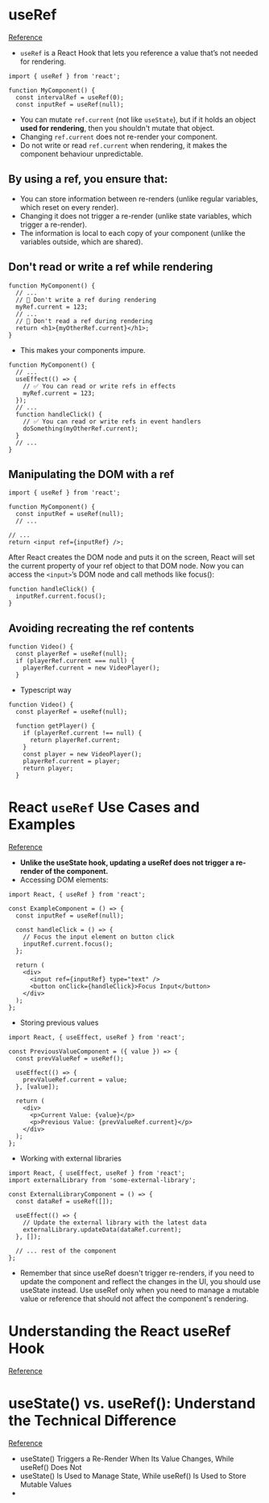 # useRef
[Reference](https://react.dev/reference/react/useRef)

- `useRef` is a React Hook that lets you reference a value that’s not needed for rendering.

```
import { useRef } from 'react';

function MyComponent() {
  const intervalRef = useRef(0);
  const inputRef = useRef(null);
```

- You can mutate `ref.current` (not like `useState`), but if it holds an object **used for rendering**, then you shouldn't mutate that object.
- Changing `ref.current` does not re-render your component.
- Do not write or read `ref.current` when rendering, it makes the component behaviour unpredictable.

## By using a ref, you ensure that:

- You can store information between re-renders (unlike regular variables, which reset on every render).
- Changing it does not trigger a re-render (unlike state variables, which trigger a re-render).
- The information is local to each copy of your component (unlike the variables outside, which are shared).

## Don't read or write a ref while rendering

```
function MyComponent() {
  // ...
  // 🚩 Don't write a ref during rendering
  myRef.current = 123;
  // ...
  // 🚩 Don't read a ref during rendering
  return <h1>{myOtherRef.current}</h1>;
}
```

- This makes your components impure.

```
function MyComponent() {
  // ...
  useEffect(() => {
    // ✅ You can read or write refs in effects
    myRef.current = 123;
  });
  // ...
  function handleClick() {
    // ✅ You can read or write refs in event handlers
    doSomething(myOtherRef.current);
  }
  // ...
}
```

## Manipulating the DOM with a ref

```
import { useRef } from 'react';

function MyComponent() {
  const inputRef = useRef(null);
  // ...
```
```
// ...
return <input ref={inputRef} />;
```

After React creates the DOM node and puts it on the screen, React will set the current property of your ref object to that DOM node. Now you can access the `<input>`’s DOM node and call methods like focus():

```
function handleClick() {
  inputRef.current.focus();
}
```

## Avoiding recreating the ref contents

```
function Video() {
  const playerRef = useRef(null);
  if (playerRef.current === null) {
    playerRef.current = new VideoPlayer();
  }
```

- Typescript way

```
function Video() {
  const playerRef = useRef(null);

  function getPlayer() {
    if (playerRef.current !== null) {
      return playerRef.current;
    }
    const player = new VideoPlayer();
    playerRef.current = player;
    return player;
  }
```

# React `useRef` Use Cases and Examples
[Reference](https://medium.com/@zahidbashirkhan/react-useref-use-cases-with-examples-d7680d48a6e1)

- **Unlike the useState hook, updating a useRef does not trigger a re-render of the component.**
- Accessing DOM elements:

```
import React, { useRef } from 'react';

const ExampleComponent = () => {
  const inputRef = useRef(null);

  const handleClick = () => {
    // Focus the input element on button click
    inputRef.current.focus();
  };

  return (
    <div>
      <input ref={inputRef} type="text" />
      <button onClick={handleClick}>Focus Input</button>
    </div>
  );
};
```

- Storing previous values

```
import React, { useEffect, useRef } from 'react';

const PreviousValueComponent = ({ value }) => {
  const prevValueRef = useRef();

  useEffect(() => {
    prevValueRef.current = value;
  }, [value]);

  return (
    <div>
      <p>Current Value: {value}</p>
      <p>Previous Value: {prevValueRef.current}</p>
    </div>
  );
};
```

- Working with external libraries

```
import React, { useEffect, useRef } from 'react';
import externalLibrary from 'some-external-library';

const ExternalLibraryComponent = () => {
  const dataRef = useRef([]);

  useEffect(() => {
    // Update the external library with the latest data
    externalLibrary.updateData(dataRef.current);
  }, []);

  // ... rest of the component
};
```

- Remember that since useRef doesn't trigger re-renders, if you need to update the component and reflect the changes in the UI, you should use useState instead. Use useRef only when you need to manage a mutable value or reference that should not affect the component's rendering.

# Understanding the React useRef Hook
[Reference](https://refine.dev/blog/react-useref-hook-and-ref/#introduction)


# useState() vs. useRef(): Understand the Technical Difference
[Reference](https://dzone.com/articles/usestate-vs-useref-understand-the-technical-differ)

- useState() Triggers a Re-Render When Its Value Changes, While useRef() Does Not
- useState() Is Used to Manage State, While useRef() Is Used to Store Mutable Values
-

